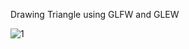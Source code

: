 Drawing Triangle using GLFW and GLEW



![1](https://user-images.githubusercontent.com/36794457/47887368-a6f63e00-de47-11e8-91a0-be47aaabe373.jpg)

